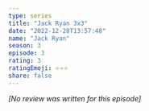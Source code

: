 ```yaml
---
type: series
title: "Jack Ryan 3x3"
date: "2022-12-28T13:57:48"
name: "Jack Ryan"
season: 3
episode: 3
rating: 3
ratingEmoji: ⭐️⭐️⭐️
share: false
---
```


_[No review was written for this episode]_
